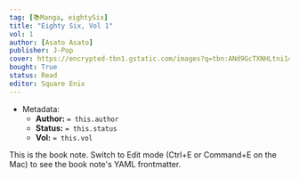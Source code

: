 ```yaml
---
tag: [📚Manga, eightySix]
title: "Eighty Six, Vol 1"
vol: 1
author: [Asato Asato]
publisher: J-Pop
cover: https://encrypted-tbn1.gstatic.com/images?q=tbn:ANd9GcTXNHLtni14AWq1l-P_0V4NFejsabNj_Bv61MgsK2wfiGsFeoue
bought: True
status: Read
editor: Square Enix
---
```



- Metadata:
	- **Author:** `= this.author`
	- **Status:** `= this.status`
	- **Vol:** `= this.vol`

This is the book note. Switch to Edit mode (Ctrl+E or Command+E on the Mac) to see the book note's YAML frontmatter.